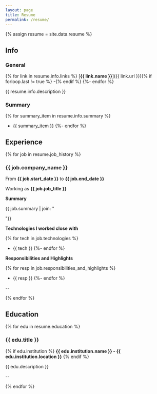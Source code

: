 ```yaml
---
layout: page
title: Resume
permalink: /resume/
---
```


{% assign resume = site.data.resume %}

## Info

### General

{% for link in resume.info.links %}
[**{{ link.name }}**]({{ link.url }}){% if forloop.last != true %} -{% endif %}
{%- endfor %}

{{ resume.info.description }}

### Summary

{% for summary_item in resume.info.summary %}
- {{ summary_item }}
{%- endfor %}

## Experience

{% for job in resume.job_history %}
### {{ job.company_name }}

From **{{ job.start_date }}** to **{{ job.end_date }}**

Working as **{{ job.job_title }}**

**Summary**

{{ job.summary | join: "

"}}

**Technologies I worked close with**

{% for tech in job.technologies %}
- {{ tech }}
{%- endfor %}

**Responsibilities and Highlights**

{% for resp in job.responsibilities_and_highlights %}
- {{ resp }}
{%- endfor %}

--

{% endfor %}

## Education

{% for edu in resume.education %}
### {{ edu.title }}

{% if edu.institution %}
**{{ edu.institution.name }} - {{ edu.institution.location }}**
{% endif %}

{{ edu.description }}

--

{% endfor %}